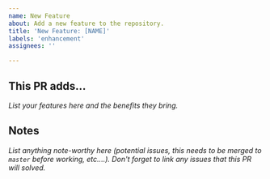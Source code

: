 ```yaml
---
name: New Feature
about: Add a new feature to the repository.
title: 'New Feature: [NAME]'
labels: 'enhancement'
assignees: ''

---
```


## This PR adds...

*List your features here and the benefits they bring.*

## Notes

*List anything note-worthy here (potential issues, this needs to be merged to `master` before working, etc....).*
*Don't forget to link any issues that this PR will solved.*

